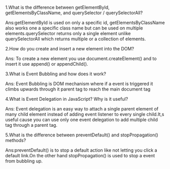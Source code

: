 1.What is the difference between getElementById, getElementsByClassName, and querySelector / querySelectorAll?

Ans:getElementById is used on only a specific id, getElementsByClassName also works one a specific class name but can be used on multiple elements.querySelector returns only a single element unlike  querySelectorAll which returns multiple or a collection of elements.

2.How do you create and insert a new element into the DOM?

Ans: To create a new element you use document.createElement() and to insert it use append() or appendChild().

3.What is Event Bubbling and how does it work?

Ans: Event Bubbling is DOM mechanism where if a event is triggered
 it climbs upwards through it parent tag to reach the main document tag
 
4.What is Event Delegation in JavaScript? Why is it useful?

Ans: Event delegation is an easy way to attach a single parent element of many child element instead of adding event listener to every single child.It,s useful cause you can use only one event delegation to add multiple child tag through a parent tag.

5.What is the difference between preventDefault() and stopPropagation() methods?

Ans:preventDefault()  is to stop a default action like not letting you click a default link.On the other hand stopPropagation() is used to stop a event from bubbling up.